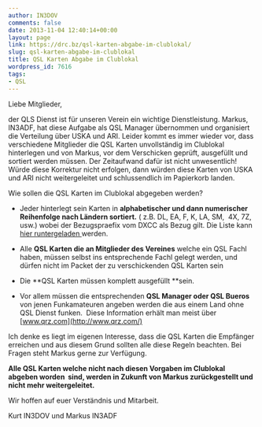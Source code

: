 ```yaml
---
author: IN3DOV
comments: false
date: 2013-11-04 12:40:14+00:00
layout: page
link: https://drc.bz/qsl-karten-abgabe-im-clublokal/
slug: qsl-karten-abgabe-im-clublokal
title: QSL Karten Abgabe im Clublokal
wordpress_id: 7616
tags:
- QSL
---
```


Liebe Mitglieder,

der QLS Dienst ist für unseren Verein ein wichtige Dienstleistung. Markus, IN3ADF, hat diese Aufgabe als QSL Manager übernommen und organisiert die Verteilung über USKA und ARI. Leider kommt es immer wieder vor, dass verschiedene Mitglieder die QSL Karten unvollständig im Clublokal hinterlegen und von Markus, vor dem Verschicken geprüft, ausgefüllt und sortiert werden müssen. Der Zeitaufwand dafür ist nicht unwesentlich! Würde diese Korrektur nicht erfolgen, dann würden diese Karten von USKA und ARI nicht weitergeleitet und schlussendlich im Papierkorb landen. 

Wie sollen die QSL Karten im Clublokal abgegeben werden?



	
  * Jeder hinterlegt sein Karten in **alphabetischer und dann numerischer Reihenfolge nach Ländern sortiert.** ( z.B. DL, EA, F, K, LA, SM,  4X, 7Z, usw.) wobei der Bezugspraefix vom DXCC als Bezug gilt. Die Liste kann [hier runtergeladen ](http://uska.ch/fileadmin/download/Service/QSL-Service/2-dyn/DXCC_Liste_2013_01_17.pdf)werden.

	
  * Alle **QSL Karten die an Mitglieder des Vereines** welche ein QSL Fachl haben, müssen selbst ins entsprechende Fachl gelegt werden, und dürfen nicht im Packet der zu verschickenden QSL Karten sein

	
  * Die **QSL Karten müssen komplett ausgefüllt **sein. 

	
  * Vor allem müssen die entsprechenden **QSL Manager oder QSL Bueros** von jenen Funkamateuren angeben werden die aus einem Land ohne QSL Dienst funken.  Diese Information erhält man meist über [www.qrz.com](http://www.qrz.com/)


Ich denke es liegt im eigenen Interesse, dass die QSL Karten die Empfänger erreichen und aus diesem Grund sollten alle diese Regeln beachten. Bei Fragen steht Markus gerne zur Verfügung. 

**Alle QSL Karten welche nicht nach diesen Vorgaben im Clublokal abgeben worden  sind, werden in Zukunft von Markus zurückgestellt und nicht mehr weitergeleitet.**

Wir hoffen auf euer Verständnis und Mitarbeit. 

Kurt IN3DOV und Markus IN3ADF
